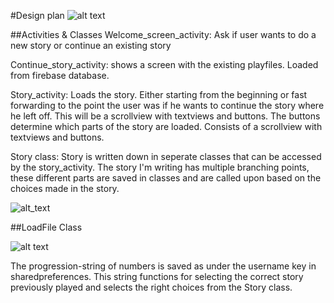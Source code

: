 #Design plan
![alt text](https://github.com/tartiflette1990/Programmeerproject/blob/master/App_design.png)


##Activities & Classes
Welcome_screen_activity: Ask if user wants to do a new story or continue an existing story

Continue_story_activity: shows a screen with the existing playfiles. Loaded from firebase database.

Story_activity: Loads the story. Either starting from the beginning or fast forwarding to the point the user was if he wants to continue the story where he left off. This will be a scrollview with textviews and buttons. The buttons determine which parts of the story are loaded. Consists of a scrollview with textviews and buttons.

Story class: Story is written down in seperate classes that can be accessed by the story_activity. The story I'm writing has multiple branching points, these different parts are saved in classes and are called upon based on the choices made in the story.

![alt_text](https://github.com/tartiflette1990/Programmeerproject/blob/master/Story_Activity.png)

##LoadFile Class


![alt text](https://github.com/tartiflette1990/FinalProject/blob/master/docs/story_structure.jpg)

The progression-string of numbers is saved as under the username key in sharedpreferences. This string functions for selecting the correct story previously played and selects the right choices from the Story class.
